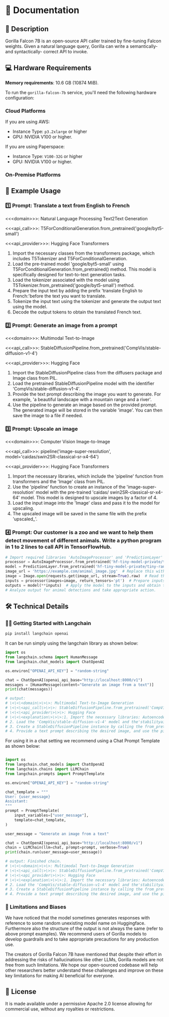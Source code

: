 # 📑 Documentation

## 📌 Description
Gorilla Falcon 7B is an open-source API caller trained by fine-tuning Falcon weights. Given a natural language query, Gorilla can write a semantically- and syntactically- correct API to invoke. 



## 💻 Hardware Requirements

**Memory requirements**: 10.6 GB (10874 MiB).


To run the `gorilla-falcon-7b` service, you'll need the following hardware configuration:

### Cloud Platforms

If you are using AWS:

- Instance Type: `p3.2xlarge` or higher
- GPU: NVIDIA V100 or higher.

If you are using Paperspace:

- Instance Type: `V100-32G` or higher
- GPU: NVIDIA V100 or higher.

### On-Premise Platforms

## 📒 Example Usage

### 1️⃣ Prompt: Translate a text from English to French

\<\<\<domain\>\>\>: Natural Language Processing Text2Text Generation

\<\<\<api_call\>\>\>: T5ForConditionalGeneration.from_pretrained('google/byt5-small')

\<\<\<api_provider\>\>\>: Hugging Face Transformers

1. Import the necessary classes from the transformers package, which includes T5Tokenizer and T5ForConditionalGeneration.
2. Load the pre-trained model 'google/byt5-small' using T5ForConditionalGeneration.from_pretrained() method. This model is specifically designed for text-to-text generation tasks.
3. Load the tokenizer associated with the model using T5Tokenizer.from_pretrained('google/byt5-small') method.
4. Prepare the input text by adding the prefix 'translate English to French:'before the text you want to translate.
5. Tokenize the input text using the tokenizer and generate the output text using the model.
6. Decode the output tokens to obtain the translated French text.

### 2️⃣ Prompt: Generate an image from a prompt

\<\<\<domain\>\>\>: Multimodal Text-to-Image

\<\<\<api_call\>\>\>: StableDiffusionPipeline.from_pretrained('CompVis/stable-diffusion-v1-4')

\<\<\<api_provider\>\>\>: Hugging Face
1. Import the StableDiffusionPipeline class from the diffusers package and Image class from PIL.
2. Load the pretrained StableDiffusionPipeline model with the identifier 'CompVis/stable-diffusion-v1-4'.
3. Provide the text prompt describing the image you want to generate. For example, 'a beautiful landscape with a mountain range and a river'.
4. Use the pipeline to generate an image based on the provided prompt. The generated image will be stored in the variable 'image'. You can then save the image to a file if needed.

### 3️⃣ Prompt: Upscale an image

\<\<\<domain\>\>\>: Computer Vision Image-to-Image

\<\<\<api_call\>\>\>: pipeline('image-super-resolution', model='caidas/swin2SR-classical-sr-x4-64')

\<\<\<api_provider\>\>\>: Hugging Face Transformers
1. Import the necessary libraries, which include the 'pipeline' function from transformers and the 'Image' class from PIL.
2. Use the 'pipeline' function to create an instance of the 'image-super-resolution' model with the pre-trained 'caidas/ swin2SR-classical-sr-x4-64' model. This model is designed to upscale images by a factor of 4.
3. Load the input image into the 'Image' class and pass it to the model for upscaling.
4. The upscaled image will be saved in the same file with the prefix 'upscaled_'.


### 4️⃣ Prompt: Our customer is a zoo and we want to help them detect movement of different animals. Write a python program in 1 to 2 lines to call API in TensorFlowHub.

```python
# Import required libraries 'AutoImageProcessor' and 'PredictionLayer' from transformers, 'Image' from PIL, and'requests'. Load the animal detection image from a URL.
processor = AutoImageProcessor.from_pretrained('hf-tiny-model-private/tiny-random-CLIPSegModel')
model = PredictionLayer.from_pretrained('hf-tiny-model-private/tiny-random-CLIPSegModel')
image_url = 'https://example.com/animal_image.jpg'  # Replace this with the URL of the image you want to analyze.
image = Image.open(requests.get(image_url, stream=True).raw)  # Read the image from the URL and convert it to PIL Image format.
inputs = processor(images=image, return_tensors='pt')  # Prepare inputs for the model by processing the image and converting it to the required format.
outputs = model(**inputs)  # Apply the model to the inputs and obtain the output.
# Analyze output for animal detections and take appropriate action.
```


## 🛠️ Technical Details

### 🦜🔗 Getting Started with Langchain

```bash
pip install langchain openai
```

It can be run simply using the langchain library as shown below:

```python
import os
from langchain.schema import HumanMessage
from langchain.chat_models import ChatOpenAI

os.environ["OPENAI_API_KEY"] = "random-string"

chat = ChatOpenAI(openai_api_base="http://localhost:8000/v1")
messages = [HumanMessage(content="Generate an image from a text")]
print(chat(messages))

# output:
# \<\<\<domain\>\>\>: Multimodal Text-to-Image Generation
# \<\<\<api_call\>\>\>: StableDiffusionPipeline.from_pretrained('CompVis/stable-diffusion-v1-4', vae='AutoencoderKL.from_pretrained(stabilityai/sd-vae-ft-mse)')
# \<\<\<api_provider\>\>\>: Hugging Face
# \<\<\<explanation\>\>\>:1. Import the necessary libraries: AutoencoderKL from diffusers.models and StableDiffusionPipeline from diffusers.
# 2. Load the 'CompVis/stable-diffusion-v1-4' model and the'stabilityai/sd-vae-ft-mse' VAE model. The VAE model will be used for text encoding.
# 3. Create a StableDiffusionPipeline instance by calling the from_pretrained method with the model and VAE as arguments.
# 4. Provide a text prompt describing the desired image, and use the pipeline to generate an image based on the text prompt. Save the generated image to a file.
```

For using it in a chat setting we recommend using a Chat Prompt Template as shown below:
    
```python

import os
from langchain.chat_models import ChatOpenAI
from langchain.chains import LLMChain
from langchain.prompts import PromptTemplate

os.environ["OPENAI_API_KEY"] = "random-string"

chat_template = """
User: {user_message}
Assistant: 
"""
prompt = PromptTemplate(
    input_variables=["user_message"],
    template=chat_template,
)

user_message = "Generate an image from a text"

chat = ChatOpenAI(openai_api_base="http://localhost:8000/v1")
chain = LLMChain(llm=chat, prompt=prompt, verbose=True)
print(chain.run(user_message=user_message))

# output: Finished chain.
# \<\<\<domain\>\>\>: Multimodal Text-to-Image Generation
# \<\<\<api_call\>\>\>: StableDiffusionPipeline.from_pretrained('CompVis/stable-diffusion-v1-4', vae='AutoencoderKL.from_pretrained(stabilityai/sd-vae-ft-mse)')
# \<\<\<api_provider\>\>\>: Hugging Face
# \<\<\<explanation\>\>\>:1. Import the necessary libraries: AutoencoderKL from diffusers.models and StableDiffusionPipeline from diffusers.
# 2. Load the 'CompVis/stable-diffusion-v1-4' model and the'stabilityai/sd-vae-ft-mse' VAE model. The VAE model will be used for text encoding.
# 3. Create a StableDiffusionPipeline instance by calling the from_pretrained method with the model and VAE as arguments.
# 4. Provide a text prompt describing the desired image, and use the pipeline to generate an image based on the text prompt. Save the generated image to a file.

```

### 🚫 Limitations and Biases

We have noticed that the model sometimes generates responses with reference to some random unexisting model name on Huggingface. Furthermore also the structure  of the output is not always the same (refer to above prompt examples). 
We recommend users of Gorilla models to develop guardrails and to take appropriate precautions for any production use.

The creators of Gorilla Falcon 7B have mentioned that despite their effort in addressing the risks of hallucinations like other LLMs, Gorilla models are not free from such limitations. We hope our open-sourced codebase will help other researchers better understand these challenges and improve on these key limitations for making AI beneficial for everyone.


## 📜 License
It is made available under a permissive Apache 2.0 license allowing for commercial use, without any royalties or restrictions.